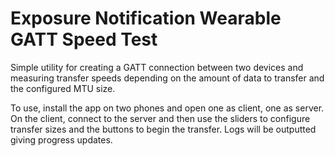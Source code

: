 # Exposure Notification Wearable GATT Speed Test

Simple utility for creating a GATT connection between two devices and measuring transfer speeds
depending on the amount of data to transfer and the configured MTU size.

To use, install the app on two phones and open one as client, one as server. On the client,
connect to the server and then use the sliders to configure transfer sizes and the buttons to begin
the transfer. Logs will be outputted giving progress updates.
